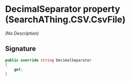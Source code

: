 # DecimalSeparator property (SearchAThing.CSV.CsvFile<T>)
_(No Description)_

## Signature
```csharp
public override string DecimalSeparator
{
    get;
}
```
